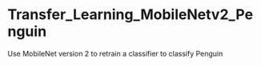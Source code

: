 # Transfer_Learning_MobileNetv2_Penguin
Use MobileNet version 2 to retrain a classifier to classify Penguin 
